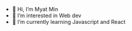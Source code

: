 - 👋 Hi, I’m Myat Min
- 👀 I’m interested in Web dev
- 🌱 I’m currently learning Javascript and React



<!---
MytMnSthU/MytMnSthU is a ✨ special ✨ repository because its `README.md` (this file) appears on your GitHub profile.
You can click the Preview link to take a look at your changes.
--->
